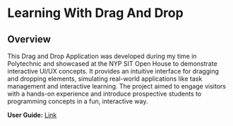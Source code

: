 # Learning With Drag And Drop

## Overview

This Drag and Drop Application was developed during my time in Polytechnic and showcased at the NYP SIT Open House to demonstrate interactive UI/UX concepts. It provides an intuitive interface for dragging and dropping elements, simulating real-world applications like task management and interactive learning. The project aimed to engage visitors with a hands-on experience and introduce prospective students to programming concepts in a fun, interactive way.

**User Guide:** [Link](https://docs.google.com/presentation/d/15yIsWRkNqeEXVaUAFtqKn_PCsv5szuuyaMb0JAxK2_A/edit?usp=sharing)
